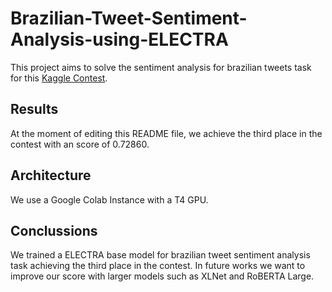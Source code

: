 # Brazilian-Tweet-Sentiment-Analysis-using-ELECTRA

This project aims to solve the sentiment analysis for brazilian tweets task for this [Kaggle Contest](https://www.kaggle.com/competitions/TweetSentimentBR/overview). 

## Results

At the moment of editing this README file, we achieve the third place in the contest with an score of 0.72860.

## Architecture

We use a Google Colab Instance with a T4 GPU.

## Conclussions

We trained a ELECTRA base model for brazilian tweet sentiment analysis task achieving the third place in the contest. In future works we want to improve our score with larger models such as XLNet and RoBERTA Large.